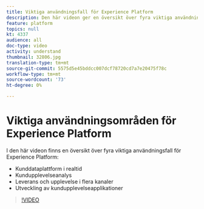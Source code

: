 ```yaml
---
title: Viktiga användningsfall för Experience Platform
description: Den här videon ger en översikt över fyra viktiga användningsfall för Adobe Experience Platform&mdash;kunddataplattform i realtid, kundreseanalys, leverans och upplevelser i flera kanaler samt utveckling av kundupplevelser.
feature: platform
topics: null
kt: 4337
audience: all
doc-type: video
activity: understand
thumbnail: 32806.jpg
translation-type: tm+mt
source-git-commit: 5575d5e45bddcc007dcf78720cd7a7e20475f78c
workflow-type: tm+mt
source-wordcount: '73'
ht-degree: 0%

---
```



# Viktiga användningsområden för Experience Platform

I den här videon finns en översikt över fyra viktiga användningsfall för Experience Platform:

* Kunddataplattform i realtid
* Kundupplevelseanalys
* Leverans och upplevelse i flera kanaler
* Utveckling av kundupplevelseapplikationer

>[!VIDEO](https://video.tv.adobe.com/v/32806?quality=12&learn=on)